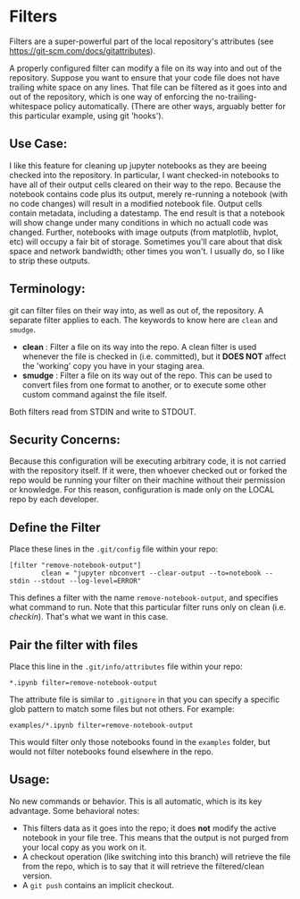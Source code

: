 # Filters

Filters are a super-powerful part of the local repository's attributes (see https://git-scm.com/docs/gitattributes).

A properly configured filter can modify a file on its way into and out of the repository. Suppose you want to ensure that
your code file does not have trailing white space on any lines. That file can be filtered as it goes into and out of the
repository, which is one way of enforcing the no-trailing-whitespace policy automatically.  (There are other ways, arguably
better for this particular example, using git 'hooks').

## Use Case:
I like this feature for cleaning up jupyter notebooks as they are beeing checked into the repository.  In particular, I want
checked-in notebooks to have all of their output cells cleared on their way to the repo. Because the notebook contains code
plus its output, merely re-running a notebook (with no code changes) will result in a modified notebook file. Output cells
contain metadata, including a datestamp.  The end result is that a notebook will show change under many conditions in which
no actuall code was changed.  Further, notebooks with image outputs (from matplotlib, hvplot, etc) will occupy a fair bit
of storage. Sometimes you'll care about that disk space and network bandwidth; other times you won't.  I usually do, so I like
to strip these outputs.

## Terminology:
git can filter files on their way into, as well as out of, the repository. A separate filter applies to each. The keywords
to know here are `clean` and `smudge`.

* **clean** : Filter a file on its way into the repo. A clean filter is used whenever the file is checked in (i.e. committed), 
  but it **DOES NOT** affect the 'working' copy you have in your staging area.
* **smudge** : Filter a file on its way out of the repo. This can be used to convert files from one format to another, or to
  execute some other custom command against the file itself.

Both filters read from STDIN and write to STDOUT.

## Security Concerns: 
Because this configuration will be executing arbitrary code, it is not carried with the repository itself.  If it were, then
whoever checked out or forked the repo would be running your filter on their machine without their permission or knowledge. 
For this reason, configuration is made only on the LOCAL repo by each developer. 

## Define the Filter
Place these lines in the `.git/config` file within your repo:
```
[filter "remove-notebook-output"]
        clean = "jupyter nbconvert --clear-output --to=notebook --stdin --stdout --log-level=ERROR"
```
This defines a filter with the name `remove-notebook-output`, and specifies what command to run.  Note that this particular filter
runs only on clean (i.e. _checkin_).  That's what we want in this case.

## Pair the filter with files
Place this line in the `.git/info/attributes` file within your repo:
```
*.ipynb filter=remove-notebook-output
```

The attribute file is similar to `.gitignore` in that you can specify a specific glob pattern to match some files but not others.
For example: 
```
examples/*.ipynb filter=remove-notebook-output
```
This would filter only those notebooks found in the `examples` folder, but would not filter notebooks found elsewhere in the repo.

## Usage:
No new commands or behavior.  This is all automatic, which is its key advantage. Some behavioral notes: 

* This filters data as it goes into the repo; it does **not** modify the active notebook in your file tree. This means that the
  output is not purged from your local copy as you work on it.
* A checkout operation (like switching into this branch) will retrieve the file from the repo, which is to say that it will
  retrieve the filtered/clean version.
* A `git push` contains an implicit checkout. 
